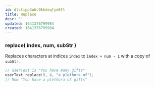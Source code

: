 ```yaml
---
id: dlctipp3u6c9khdeqfym9fl
title: Replace
desc: ''
updated: 1641376799984
created: 1641376799984
---
```



### replace( index, num, subStr )

Replaces characters at indices `index` to `index + num - 1` with a copy of `subStr`.

```cpp
// userText is "You have many gifts"
userText.replace(9, 4, "a plethora of"); 
// Now "You have a plethora of gifts"
```
